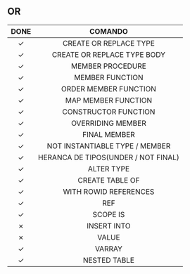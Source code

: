 ## OR

|  DONE   |               COMANDO               |
| :-----: | :---------------------------------: |
| &check; |       CREATE OR REPLACE TYPE        |
| &check; |     CREATE OR REPLACE TYPE BODY     |
| &check; |          MEMBER PROCEDURE           |
| &check; |           MEMBER FUNCTION           |
| &check; |        ORDER MEMBER FUNCTION        |
| &check; |         MAP MEMBER FUNCTION         |
| &check; |        CONSTRUCTOR FUNCTION         |
| &check; |          OVERRIDING MEMBER          |
| &check; |            FINAL MEMBER             |
| &check; |   NOT INSTANTIABLE TYPE / MEMBER    |
| &check; | HERANCA DE TIPOS(UNDER / NOT FINAL) |
| &check; |             ALTER TYPE              |
| &check; |           CREATE TABLE OF           |
| &check; |        WITH ROWID REFERENCES        |
| &check; |                 REF                 |
| &check; |              SCOPE IS               |
| &cross; |             INSERT INTO             |
| &cross; |                VALUE                |
| &check; |               VARRAY                |
| &check; |            NESTED TABLE             |



